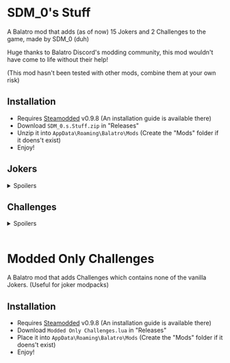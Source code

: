 # SDM_0's Stuff

A Balatro mod that adds (as of now) 15 Jokers and 2 Challenges to the game, made by SDM_0 (duh)

Huge thanks to Balatro Discord's modding community, this mod wouldn't have come to life without their help!

(This mod hasn't been tested with other mods, combine them at your own risk)

## Installation
- Requires [Steamodded](https://github.com/Steamopollys/Steamodded/) v0.9.8 (An installation guide is available there)
- Download `SDM_0.s.Stuff.zip` in "Releases"
- Unzip it into `AppData\Roaming\Balatro\Mods` (Create the "Mods" folder if it doens't exist)
- Enjoy!

## Jokers

<details>
  <summary>Spoilers</summary>
  <br>

  | Joker | Cost | Rarity | Effect | 
  | :---: | :---: | :---: | :---: |
  | ![Trance The Devil](./SDM_0's%20Stuff/assets/2x/j_sdm_trance_the_devil.png)<br><b>Trance The Devil</b> | 6 | Uncommon | X0.25 Mult per "Trance" or "The Devil" card used this run |
  | ![Burger](./SDM_0's%20Stuff/assets/2x/j_sdm_burger.png)<br><b>Burger</b> | 8 | Rare | +30 Chips, +10 Mult and x1.25 Mult for the next 4 rounds |
  | ![Bounciest Ball](./SDM_0's%20Stuff/assets/2x/j_sdm_bounciest_ball.png)<br><b>Bounciest Ball</b> | 5 | Common | This joker gains by +10 Chips everytime X hand is scored,<br>reset and change on different hand |
  | ![Lucky Joker](./SDM_0's%20Stuff/assets/2x/j_sdm_lucky_joker.png)<br><b>Lucky Joker</b> | 4 | Common | Retrigger each played Lucky card 7,<br>each played 7 gives +7 Chips and +7 Mult when scored |
  | ![Iconic Icon](./SDM_0's%20Stuff/assets/2x/j_sdm_iconic_icon.png)<br><b>Iconic Icon</b> | 7 | Uncommon | +4 Mult for each Aces in your full deck |
  | ![Mult'N'Chips](./SDM_0's%20Stuff/assets/2x/j_sdm_mult_n_chips.png)<br><b>Mult'N'Chips</b> | 5 | Common | Scored Bonus cards gives +4 Mult,<br>scored Mult cards gives +30 Chips |
  | ![Moon Base](./SDM_0's%20Stuff/assets/2x/j_sdm_moon_base.png)<br><b>Moon Base</b> | 7 | Uncommon | Space Jokers each give +50 Chips<br>(Supernova, Space Joker, Constellation, Rocket, Satellite, Astronomer, Wandering Star) |
  | ![Shareholder Joker](./SDM_0's%20Stuff/assets/2x/j_sdm_shareholder_joker.png)<br><b>Shareholder Joker</b> | 5 | Common | Earn between $1 and $8 at the end of round |
  | ![Magic Hands](./SDM_0's%20Stuff/assets/2x/j_sdm_magic_hands.png)<br><b>Magic Hands</b> | 6 | Uncommon | x3 Mult if the number of hands left + 1 is equal to<br>the amount of the most prevalent card<br>(ex: Four of a Kind on Hand 4, Full House on Hand 3) |
  | ![Tip Jar](./SDM_0's%20Stuff/assets/2x/j_sdm_tip_jar.png)<br><b>Tip Jar</b> | 6 | Uncommon | Earn your money's highest digit at the end of round |
  | ![Wandering Star](./SDM_0's%20Stuff/assets/2x/j_sdm_wandering_star.png)<br><b>Wandering Star</b>| 6 | Common | +2 Mult per Planet card sold |
  | ![Ouija Board](./SDM_0's%20Stuff/assets/2x/j_sdm_ouija_board.png)<br><b>Ouija Board</b> | 7 | Uncommon | 1 in 50 chance to create a "Soul" card,<br>otherwise 1 in 5 chance to create a "Judgement" card<br>(Must have room) |
  | ![La Révolution](./SDM_0's%20Stuff/assets/2x/j_sdm_la_revolution.png)<br><b>La Révolution</b> | 7 | Rare | Upgrade winning poker hand by 1 if it contains no face cards |
  | ![Clown Bank](./SDM_0's%20Stuff/assets/2x/j_sdm_clown_bank.png)<br><b>Clown Bank</b> | 8 | Rare | When Blind is selected, this joker gains x0.25 for $3,<br>increases price by $3 |
  | ![Furnace](./SDM_0's%20Stuff/assets/2x/j_sdm_furnace.png)<br><b>Furnace</b> | 8 | Uncommon | If first played card is a Steel / Gold card,<br>this joker destroys it and gains x0.5 Mult / $2 |
  | ![Warehouse](./SDM_0's%20Stuff/assets/2x/j_sdm_warehouse.png)<br><b>Warehouse</b> | 6 | Uncommon | +3 hand size, no consumable slots, lose $50 if sold |
  | ![Zombie Joker](./SDM_0's%20Stuff/assets/2x/j_sdm_zombie_joker.png)<br><b>Zombie Joker</b> | 4 | Common | 1 in 4 chance to create a Death card when selling a card other than Death |
  | ![Mystery Joker](./SDM_0's%20Stuff/assets/2x/j_sdm_mystery_joker.png)<br><b>Mystery Joker</b> | 6 | Uncommon | When scoring a secret poker hand, 1 in 3 chance to create a Rare Joker tag,<br>create an Uncommon Joker tag otherwise |
  | ![Infinite Staircase](./SDM_0's%20Stuff/assets/2x/j_sdm_infinite_staircase.png)<br><b>Infinite Staircase</b> | 5 | Common | This joker gains +4 Mult when scoring a numerical Straight,<br>increase rank of scored cards |
  | ![Ninja Joker](./SDM_0's%20Stuff/assets/2x/j_sdm_ninja_joker.png)<br><b>Ninja Joker</b> | 6 | Uncommon | Every 5 cards destroyed/removed, create a Negative tag |
  | ![Archibald](./SDM_0's%20Stuff/assets/2x/j_sdm_archibald_compact.png)<br><b>Archibald</b> | 20 | Legendary | On Joker purchased, creates a Negative copy<br>(Occurs 4 times, Negative copy sells for $0) |
</details>

## Challenges

<details>
  <summary>Spoilers</summary>

  ### Devil's Deal:
  Start with the Joker "Trance the Devil", "Trance" and "The Devil" tarot cards, but those advantages comes at a cost...

  ### Scientific Downfall
  Start with the Joker "La Révolution", all planet and level-up themed cards are banned.
</details>
<br>

# Modded Only Challenges

A Balatro mod that adds Challenges which contains none of the vanilla Jokers. (Useful for joker modpacks)

## Installation
- Requires [Steamodded](https://github.com/Steamopollys/Steamodded/) v0.9.8 (An installation guide is available there)
- Download `Modded Only Challenges.lua` in "Releases"
- Place it into `AppData\Roaming\Balatro\Mods` (Create the "Mods" folder if it doens't exist)
- Enjoy!
